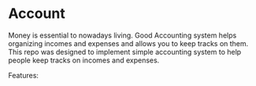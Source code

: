 # Account

Money is essential to nowadays living. 
Good Accounting system helps organizing incomes and expenses and allows you to keep tracks on them.
This repo was designed to implement simple accounting system to help people keep tracks on incomes and expenses.

Features:

